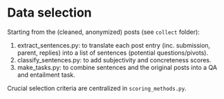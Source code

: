 # Data selection

Starting from the (cleaned, anonymized) posts (see `collect` folder):

1. extract_sentences.py: to translate each post entry (inc. submission, parent, replies) into a list of sentences (potential questions/pivots).
2. classify_sentences.py: to add subjectivity and concreteness scores.
3. make_tasks.py: to combine sentences and the original posts into a QA and entailment task.

Crucial selection criteria are centralized in `scoring_methods.py`.